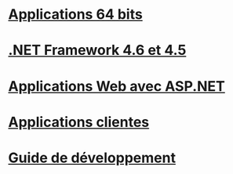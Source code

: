 # [Applications 64 bits](64-bit-apps.md)
# [.NET Framework 4.6 et 4.5](index.md)
# [Applications Web avec ASP.NET](develop-web-apps-with-aspnet.md)
# [Applications clientes](develop-client-apps.md)
# [Guide de développement](development-guide.md)

